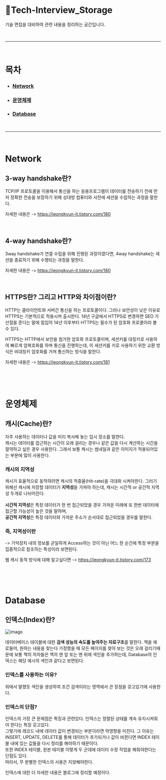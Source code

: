 # 📁Tech-Interview_Storage
기술 면접을 대비하여 관련 내용을 정리하는 공간입니다.

<br><hr><br>

# 목차
* ### **[Network](#Network)**
* ### [운영체제](#운영체제)
* ### [Database](#Database)

<br><hr><br>

# Network
## __3-way handshake란?__ 
TCP/IP 프로토콜을 이용해서 통신을 하는 응용프로그램이 데이터를 전송하기 전에 먼저 정확한 전송을 보장하기 위해 상대방 컴퓨터와 사전에 세션을 수립하는 과정을 말한다.

자세한 내용은 -> https://jeongkyun-it.tistory.com/180 

<br>

## __4-way handshake란?__ 
3way handshake가 연결 수립을 위해 진행된 과정이였다면, 4way handshake는 세션을 종료하기 위해 수행되는 과정을 말한다.

자세한 내용은 -> https://jeongkyun-it.tistory.com/180 

<br>

## __HTTPS란? 그리고 HTTP와 차이점이란?__ 
HTTP는 클라이언트와 서버간 통신을 하는 프로토콜이다. 그러나 보안성이 낮은 이유로 HTTPS는 기본적으로 적용시켜 출시한다. 14년 구글에서 HTTPS로 변경하면 SEO 가산점을 준다는 말에 힘입어 14년 이후부터 HTTPS는 필수가 된 암호화 프로콜이라 볼 수 있다.

HTTPS는 HTTP에서 보안을 첨가한 암호화 프로토콜이며, 세션키를 대칭키로 사용하여 빠르게 암복호화를 하며 통신을 진행하는데, 
이 세션키를 키로 사용하기 위한 교환 방식은 비대칭키 암호화를 거쳐 통신하는 방식을 말한다.

자세한 내용은 -> https://jeongkyun-it.tistory.com/181

<br><br><br>

# 운영체제
## __캐시(Cache)란?__
자주 사용하는 데이터나 값을 미리 복사해 놓는 임시 장소를 말한다. <br>
캐시는 데이터를 접근하는 시간이 오래 걸리는 경우나 같은 값을 다시 계산하는 시간을 절약하고 싶은 경우 사용한다.
그래서 보통 캐시는 썸네일과 같은 이미지가 적용되어있는 부분에 많이 사용한다.

### **캐시의 지역성**
캐시가 효율적으로 동작하려면 캐시의 적중율(Hit-rate)을 극대화 시켜야한다. 그러기 위해선 캐시에 저장할 데이터가 **지역성**을 가져야 하는데,
캐시는 시간적 or 공간적 지역성 두개로 나뉘어진다. <br><br>
**시간적 지역성**은 특정 데이터가 한 번 접근되었을 경우 가까운 미래에 또 한번 데이터에 접근할 가능성이 높은 것을 말하며, <br>
**공간적 지역성**은 특정 데이터와 가까운 주소가 순서대로 접근되었을 경우를 말한다. 
<br>
### **즉, 지역성이란**<br>
-> 기억장치 내의 정보를 균일하게 Access하는 것이 아닌 어느 한 순간에 특정 부분을 집중적으로 참조하는 특성이라 보면된다.

웹 캐시 동작 방식에 대해 알고싶다면  -> https://jeongkyun-it.tistory.com/173

<br><br><br>

# Database
## __인덱스(Index)란?__
![image](https://user-images.githubusercontent.com/97106584/174426476-6d5ea61e-04de-4a8d-9783-61e06684bbe5.png)

데이터베이스 테이블에 대한 **검색 성능의 속도를 높여주는 자료구조**를 말한다.
책을 예로들어, 원하는 내용을 찾는다 가정했을 때 모든 페이지를 찾아 보는 것은 오래 걸리기때문에 보통 책의 저자들은 책의 맨 앞 또는 맨 뒤에 색인을 추가하는데, Database의 인덱스는 해당 예시의 색인과 같다고 보면된다.<br>

### 인덱스를 사용하는 이유?
위에서 말했듯 색인을 생성하여 조건 검색이라는 영역에서 큰 장점을 갖고있기에 사용한다.

### 인덱스의 단점?
인덱스의 가장 큰 문제점은 특징과 관련있다. 인덱스는 정렬된 상태를 계속 유지시켜줘야 한다는 특징 갖고있다.<br>
그렇기에 레코드 내에 데이터 값이 변경되는 부분이라면 악영향을 미친다. 그 이유는 INSERT, UPDATE, DELETE를 통해 데이터가 추가되거나 값이 바뀐다면 INDEX 테이블 내에 있는 값들을 다시 정리를 해야하기 때문이다.<br>
또한 INDEX 테이블, 원본 테이블 이렇게 두 군데에 데이터 수정 작업을 해줘야한다는 단점도 있다.<br>
따라서, 무 분별한 인덱스의 사용은 지양해야한다.<br>

인덱스에 대한 더 자세한 내용은 블로그에 정리할 예정이다.
